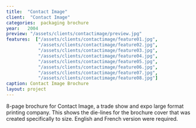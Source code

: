 ```yaml
---
title:  "Contact Image"
client:  "Contact Image"
categories:  packaging brochure
year:   2004
preview: "/assets/clients/contactimage/preview.jpg"
features:  ["/assets/clients/contactimage/feature01.jpg",
            "/assets/clients/contactimage/feature02.jpg",
            "/assets/clients/contactimage/feature03.jpg",
            "/assets/clients/contactimage/feature04.jpg",
            "/assets/clients/contactimage/feature05.jpg",
            "/assets/clients/contactimage/feature06.jpg",
            "/assets/clients/contactimage/feature07.jpg",
            "/assets/clients/contactimage/feature08.jpg"]
caption: Contact Image Brochure            
layout: project
---
```

8-page brochure for Contact Image, a trade show and expo large format printing company. This shows the die-lines for the brochure cover that was created specifically to size. English and French version were required.
